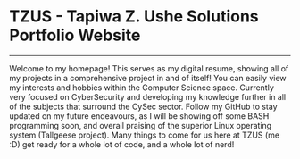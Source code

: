 # TZUS - Tapiwa Z. Ushe Solutions Portfolio Website
---------------------------------------------------
Welcome to my homepage! This serves as my digital resume, showing all of my projects in a comprehensive project in and of itself! You can easily view my interests and hobbies within the Computer Science space. Currently very focused on CyberSecurity and developing my knowledge further in all of the subjects that surround the CySec sector.
Follow my GitHub to stay updated on my future endeavours, as I will be showing off some BASH programming soon, and overall praising of the superior Linux operating system (Tallgeese project).
Many things to come for us here at TZUS (me :D) get ready for a whole lot of code, and a whole lot of nerd!
